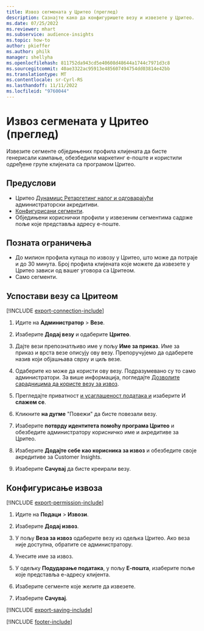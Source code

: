 ```yaml
---
title: Извоз сегмената у Цритео (преглед)
description: Сазнајте како да конфигуришете везу и извезете у Цритео.
ms.date: 07/25/2022
ms.reviewer: mhart
ms.subservice: audience-insights
ms.topic: how-to
author: pkieffer
ms.author: philk
manager: shellyha
ms.openlocfilehash: 811752da943cd5e40608d48644a1744c7971d3c8
ms.sourcegitcommit: 40ae3322ac95913e485607494754dd03814e42bb
ms.translationtype: MT
ms.contentlocale: sr-Cyrl-RS
ms.lasthandoff: 11/11/2022
ms.locfileid: "9760044"
---
```

# <a name="export-segments-to-criteo-preview"></a>Извоз сегмената у Цритео (преглед)

Извезите сегменте обједињених профила клијената да бисте генерисали кампање, обезбедили маркетинг е-поште и користили одређене групе клијената са програмом Цритео.

## <a name="prerequisites"></a>Предуслови

- Цритео [Дyнамицс Ретаргетинг налог и одговарајући](https://www.criteo.com/login/) администраторски акредитиви.
- [Конфигурисани сегменти](segments.md).
- Обједињени кориснички профили у извезеним сегментима садрже поље које представља адресу е-поште.

## <a name="known-limitations"></a>Позната ограничења

- До милион профила купаца по извозу у Цритео, што може да потраје и до 30 минута. Број профила клијената које можете да извезете у Цритео зависи од вашег уговора са Цритеом.
- Само сегменти.

## <a name="set-up-connection-to-criteo"></a>Успостави везу са Цритеом

[!INCLUDE [export-connection-include](includes/export-connection-admn.md)]

1. Идите на **Администратор** > **Везе**.

1. Изаберите **Додај везу** и одаберите **Цритео**.

1. Дајте вези препознатљиво име у пољу **Име за приказ**. Име за приказ и врста везе описују ову везу. Препоручујемо да одаберете назив који објашњава сврху и циљ везе.

1. Одаберите ко може да користи ову везу. Подразумевано су то само администратори. За више информација, погледајте [Дозволите сарадницима да користе везу за извоз](connections.md#allow-contributors-to-use-a-connection-for-exports).

1. Прегледајте приватност [и усаглашеност података и](connections.md#data-privacy-and-compliance) изаберите И **слажем се**.

1. Кликните **на дугме** "Повежи" да бисте повезали везу.

1. Изаберите **потврду идентитета помоћу програма Цритео** и обезбедите администратору корисничко име и акредитиве за Цритео.

1. Изаберите **Додајте себе као корисника за извоз** и обезбедите своје акредитиве за Customer Insights.

1. Изаберите **Сачувај** да бисте креирали везу.

## <a name="configure-an-export"></a>Конфигурисање извоза

[!INCLUDE [export-permission-include](includes/export-permission.md)]

1. Идите на **Подаци** > **Извози**.

1. Изаберите **Додај извоз**.

1. У пољу **Веза за извоз** одаберите везу из одељка Цритео. Ако веза није доступна, обратите се администратору.

1. Унесите име за извоз.

1. У одељку **Подударање података**, у пољу **Е-пошта**, изаберите поље које представља е-адресу клијента.

1. Изаберите сегменте које желите да извезете.

1. Изаберите **Сачувај**.

[!INCLUDE [export-saving-include](includes/export-saving.md)]

[!INCLUDE [footer-include](includes/footer-banner.md)]
